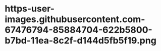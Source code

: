 # https-user-images.githubusercontent.com-67476794-85884704-622b5800-b7bd-11ea-8c2f-d144d5fb5f19.png